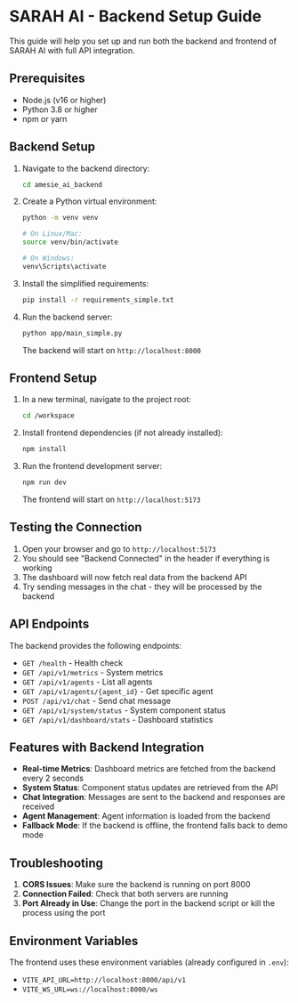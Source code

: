 # SARAH AI - Backend Setup Guide

This guide will help you set up and run both the backend and frontend of SARAH AI with full API integration.

## Prerequisites

- Node.js (v16 or higher)
- Python 3.8 or higher
- npm or yarn

## Backend Setup

1. Navigate to the backend directory:
   ```bash
   cd amesie_ai_backend
   ```

2. Create a Python virtual environment:
   ```bash
   python -m venv venv
   
   # On Linux/Mac:
   source venv/bin/activate
   
   # On Windows:
   venv\Scripts\activate
   ```

3. Install the simplified requirements:
   ```bash
   pip install -r requirements_simple.txt
   ```

4. Run the backend server:
   ```bash
   python app/main_simple.py
   ```

   The backend will start on `http://localhost:8000`

## Frontend Setup

1. In a new terminal, navigate to the project root:
   ```bash
   cd /workspace
   ```

2. Install frontend dependencies (if not already installed):
   ```bash
   npm install
   ```

3. Run the frontend development server:
   ```bash
   npm run dev
   ```

   The frontend will start on `http://localhost:5173`

## Testing the Connection

1. Open your browser and go to `http://localhost:5173`
2. You should see "Backend Connected" in the header if everything is working
3. The dashboard will now fetch real data from the backend API
4. Try sending messages in the chat - they will be processed by the backend

## API Endpoints

The backend provides the following endpoints:

- `GET /health` - Health check
- `GET /api/v1/metrics` - System metrics
- `GET /api/v1/agents` - List all agents
- `GET /api/v1/agents/{agent_id}` - Get specific agent
- `POST /api/v1/chat` - Send chat message
- `GET /api/v1/system/status` - System component status
- `GET /api/v1/dashboard/stats` - Dashboard statistics

## Features with Backend Integration

- **Real-time Metrics**: Dashboard metrics are fetched from the backend every 2 seconds
- **System Status**: Component status updates are retrieved from the API
- **Chat Integration**: Messages are sent to the backend and responses are received
- **Agent Management**: Agent information is loaded from the backend
- **Fallback Mode**: If the backend is offline, the frontend falls back to demo mode

## Troubleshooting

1. **CORS Issues**: Make sure the backend is running on port 8000
2. **Connection Failed**: Check that both servers are running
3. **Port Already in Use**: Change the port in the backend script or kill the process using the port

## Environment Variables

The frontend uses these environment variables (already configured in `.env`):
- `VITE_API_URL=http://localhost:8000/api/v1`
- `VITE_WS_URL=ws://localhost:8000/ws`